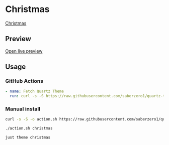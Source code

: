 # Christmas

[Christmas](#)

## Preview

[Open live preview](https://quartz-themes.github.io/christmas/)

## Usage

### GitHub Actions

```yaml
- name: Fetch Quartz Theme
  run: curl -s -S https://raw.githubusercontent.com/saberzero1/quartz-themes/master/action.sh | bash -s -- christmas
```

### Manual install

```bash
curl -s -S -o action.sh https://raw.githubusercontent.com/saberzero1/quartz-themes/master/action.sh

./action.sh christmas
```

```bash
just theme christmas
```
